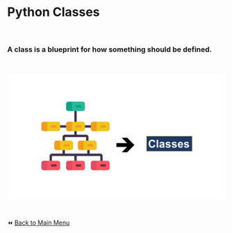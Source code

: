 # Python Classes

&nbsp;

### A class is a blueprint for how something should be defined.

&nbsp;

![Python Classes](../../Advanced/img/classes.png)

&nbsp;

:rewind: [Back to Main Menu](https://github.com/kumar1987an/Python_Sept2021_Tutorials/blob/root/README.md)
